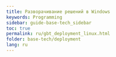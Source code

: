 ```yaml
---
title: Разворачивание решений в Windows
keywords: Programming
sidebar: guide-base-tech_sidebar
toc: true
permalink: ru/gbt_deployment_linux.html
folder: base-tech/deployment
lang: ru
---
```

